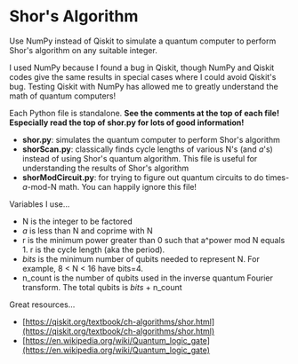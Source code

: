 # Shor's Algorithm
Use NumPy instead of Qiskit to simulate a quantum computer to perform Shor's algorithm on any suitable integer.

I used NumPy because I found a bug in Qiskit, though NumPy and Qiskit codes give the same results in special cases where I could avoid Qiskit's bug. Testing Qiskit with NumPy has allowed me to greatly understand the math of quantum computers!

Each Python file is standalone. **See the comments at the top of each file! Especially read the top of shor.py for lots of good information!**
* **shor.py**: simulates the quantum computer to perform Shor's algorithm
* **shorScan.py**: classically finds cycle lengths of various N's (and *a*'s) instead of using Shor's quantum algorithm. This file is useful for understanding the results of Shor's algorithm
* **shorModCircuit.py**: for trying to figure out quantum circuits to do times-*a*-mod-N math. You can happily ignore this file!

Variables I use...
* N is the integer to be factored
* *a* is less than N and coprime with N
* r is the minimum power greater than 0 such that a^power mod N equals 1. r is the cycle length (aka the period).
* *bits* is the minimum number of qubits needed to represent N. For example, 8 < N < 16 have bits=4.
* n\_count is the number of qubits used in the inverse quantum Fourier transform. The total qubits is *bits* + n\_count

Great resources...
* [https://qiskit.org/textbook/ch-algorithms/shor.html](https://qiskit.org/textbook/ch-algorithms/shor.html)
* [https://en.wikipedia.org/wiki/Quantum_logic_gate](https://en.wikipedia.org/wiki/Quantum_logic_gate)
